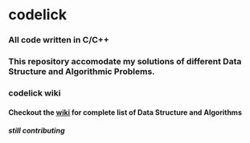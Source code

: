 # codelick

### All code written in C/C++

### This repository accomodate my solutions of different **Data Structure and Algorithmic** Problems.

### codelick wiki
#### Checkout the [wiki](https://github.com/ayushagg31/codelick/wiki) for complete list of Data Structure and Algorithms


##### **still contributing**
